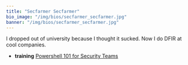 ```yaml
---
title: "Secfarmer Secfarmer"
bio_image: "/img/bios/secfarmer_secfarmer.jpg"
banner: "/img/bios/secfarmer_secfarmer.jpg"
---
```


I dropped out of university because I thought it sucked. Now I do DFIR at cool companies.

* **training** [Powershell 101 for Security Teams](/training/powershell_101_for_security_teams)
